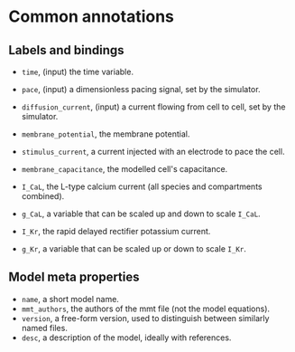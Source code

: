 # Common annotations

## Labels and bindings

- `time`, (input) the time variable.
- `pace`, (input) a dimensionless pacing signal, set by the simulator.
- `diffusion_current`, (input) a current flowing from cell to cell, set by the simulator.
- `membrane_potential`, the membrane potential.
- `stimulus_current`, a current injected with an electrode to pace the cell.
- `membrane_capacitance`, the modelled cell's capacitance.

- `I_CaL`, the L-type calcium current (all species and compartments combined).
- `g_CaL`, a variable that can be scaled up and down to scale `I_CaL`.
- `I_Kr`, the rapid delayed rectifier potassium current.
- `g_Kr`, a variable that can be scaled up or down to scale `I_Kr`.

## Model meta properties

- `name`, a short model name.
- `mmt_authors`, the authors of the mmt file (not the model equations).
- `version`, a free-form version, used to distinguish between similarly named files.
- `desc`, a description of the model, ideally with references.
